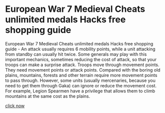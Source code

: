 # European War 7 Medieval Cheats unlimited medals Hacks free shopping guide

European War 7 Medieval Cheats unlimited medals Hacks free shopping guide - An attack usually requires 6 mobility points, while a unit attacking from standby can usually hit twice. Some generals may play with this important mechanics, sometimes reducing the cost of attack, so that your troops can make a surprise attack. Troops move through movement points. They need movement points or attack points. Compared with the boring old plains, mountains, forests and other terrain require more movement points to pass through. However, some units (usually mercenaries, because you need to get them through Gaka) can ignore or reduce the movement cost. For example, Legion Spearmen have a privilege that allows them to climb mountains at the same cost as the plains.

[click now](https://fengmod.top/european-war-7-medieval/)
